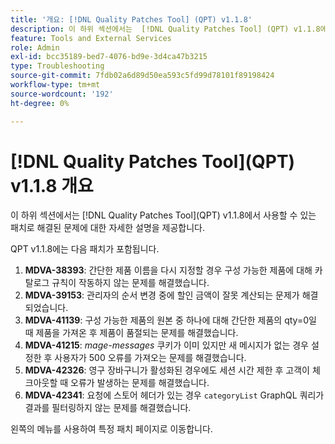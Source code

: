 ```yaml
---
title: '개요: [!DNL Quality Patches Tool] (QPT) v1.1.8'
description: 이 하위 섹션에서는  [!DNL Quality Patches Tool] (QPT) v1.1.8에서 사용할 수 있는 패치로 해결된 문제에 대한 자세한 설명을 제공합니다.
feature: Tools and External Services
role: Admin
exl-id: bcc35189-bed7-4076-bd9e-3d4ca47b3215
type: Troubleshooting
source-git-commit: 7fdb02a6d89d50ea593c5fd99d78101f89198424
workflow-type: tm+mt
source-wordcount: '192'
ht-degree: 0%

---
```


# [!DNL Quality Patches Tool]&#x200B;(QPT) v1.1.8 개요

이 하위 섹션에서는 [!DNL Quality Patches Tool]&#x200B;(QPT) v1.1.8에서 사용할 수 있는 패치로 해결된 문제에 대한 자세한 설명을 제공합니다.

QPT v1.1.8에는 다음 패치가 포함됩니다.

1. **MDVA-38393**: 간단한 제품 이름을 다시 지정할 경우 구성 가능한 제품에 대해 카탈로그 규칙이 작동하지 않는 문제를 해결했습니다.
1. **MDVA-39153**: 관리자의 순서 변경 중에 할인 금액이 잘못 계산되는 문제가 해결되었습니다.
1. **MDVA-41139**: 구성 가능한 제품의 원본 중 하나에 대해 간단한 제품의 qty=0일 때 제품을 가져온 후 제품이 품절되는 문제를 해결했습니다.
1. **MDVA-41215**: *mage-messages* 쿠키가 이미 있지만 새 메시지가 없는 경우 설정한 후 사용자가 500 오류를 가져오는 문제를 해결했습니다.
1. **MDVA-42326**: 영구 장바구니가 활성화된 경우에도 세션 시간 제한 후 고객이 체크아웃할 때 오류가 발생하는 문제를 해결했습니다.
1. **MDVA-42341**: 요청에 스토어 헤더가 있는 경우 `categoryList` GraphQL 쿼리가 결과를 필터링하지 않는 문제를 해결했습니다.

왼쪽의 메뉴를 사용하여 특정 패치 페이지로 이동합니다.
